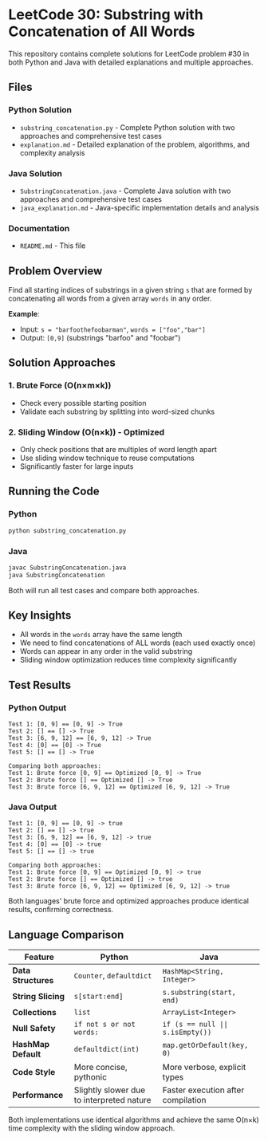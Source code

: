 # LeetCode 30: Substring with Concatenation of All Words

This repository contains complete solutions for LeetCode problem #30 in both Python and Java with detailed explanations and multiple approaches.

## Files

### Python Solution
- `substring_concatenation.py` - Complete Python solution with two approaches and comprehensive test cases
- `explanation.md` - Detailed explanation of the problem, algorithms, and complexity analysis

### Java Solution  
- `SubstringConcatenation.java` - Complete Java solution with two approaches and comprehensive test cases
- `java_explanation.md` - Java-specific implementation details and analysis

### Documentation
- `README.md` - This file

## Problem Overview

Find all starting indices of substrings in a given string `s` that are formed by concatenating all words from a given array `words` in any order.

**Example**: 
- Input: `s = "barfoothefoobarman"`, `words = ["foo","bar"]`
- Output: `[0,9]` (substrings "barfoo" and "foobar")

## Solution Approaches

### 1. Brute Force (O(n×m×k))
- Check every possible starting position
- Validate each substring by splitting into word-sized chunks

### 2. Sliding Window (O(n×k)) - Optimized
- Only check positions that are multiples of word length apart
- Use sliding window technique to reuse computations
- Significantly faster for large inputs

## Running the Code

### Python
```bash
python substring_concatenation.py
```

### Java
```bash
javac SubstringConcatenation.java
java SubstringConcatenation
```

Both will run all test cases and compare both approaches.

## Key Insights

- All words in the `words` array have the same length
- We need to find concatenations of ALL words (each used exactly once)
- Words can appear in any order in the valid substring
- Sliding window optimization reduces time complexity significantly

## Test Results

### Python Output
```
Test 1: [0, 9] == [0, 9] -> True
Test 2: [] == [] -> True  
Test 3: [6, 9, 12] == [6, 9, 12] -> True
Test 4: [0] == [0] -> True
Test 5: [] == [] -> True

Comparing both approaches:
Test 1: Brute force [0, 9] == Optimized [0, 9] -> True
Test 2: Brute force [] == Optimized [] -> True
Test 3: Brute force [6, 9, 12] == Optimized [6, 9, 12] -> True
```

### Java Output
```
Test 1: [0, 9] == [0, 9] -> true
Test 2: [] == [] -> true
Test 3: [6, 9, 12] == [6, 9, 12] -> true
Test 4: [0] == [0] -> true
Test 5: [] == [] -> true

Comparing both approaches:
Test 1: Brute force [0, 9] == Optimized [0, 9] -> true
Test 2: Brute force [] == Optimized [] -> true
Test 3: Brute force [6, 9, 12] == Optimized [6, 9, 12] -> true
```

Both languages' brute force and optimized approaches produce identical results, confirming correctness.

## Language Comparison

| Feature | Python | Java |
|---------|--------|------|
| **Data Structures** | `Counter`, `defaultdict` | `HashMap<String, Integer>` |
| **String Slicing** | `s[start:end]` | `s.substring(start, end)` |
| **Collections** | `list` | `ArrayList<Integer>` |
| **Null Safety** | `if not s or not words:` | `if (s == null \|\| s.isEmpty())` |
| **HashMap Default** | `defaultdict(int)` | `map.getOrDefault(key, 0)` |
| **Code Style** | More concise, pythonic | More verbose, explicit types |
| **Performance** | Slightly slower due to interpreted nature | Faster execution after compilation |

Both implementations use identical algorithms and achieve the same O(n×k) time complexity with the sliding window approach.